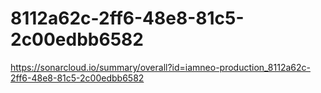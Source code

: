 # 8112a62c-2ff6-48e8-81c5-2c00edbb6582
https://sonarcloud.io/summary/overall?id=iamneo-production_8112a62c-2ff6-48e8-81c5-2c00edbb6582
